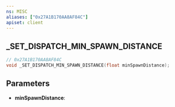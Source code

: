 ```yaml
---
ns: MISC
aliases: ["0x27A1B170AA8AF84C"]
apiset: client
---
```

## _SET_DISPATCH_MIN_SPAWN_DISTANCE

```c
// 0x27A1B170AA8AF84C
void _SET_DISPATCH_MIN_SPAWN_DISTANCE(float minSpawnDistance);
```


## Parameters
* **minSpawnDistance**:



